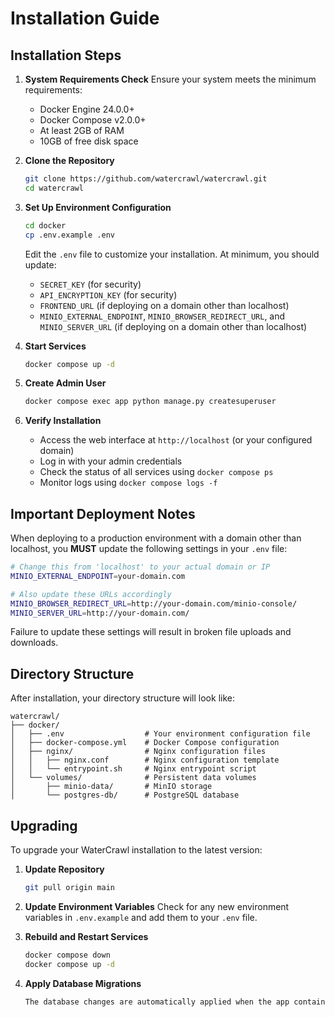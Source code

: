 # Installation Guide

## Installation Steps

1. **System Requirements Check**
   Ensure your system meets the minimum requirements:
   - Docker Engine 24.0.0+
   - Docker Compose v2.0.0+
   - At least 2GB of RAM
   - 10GB of free disk space

2. **Clone the Repository**
   ```bash
   git clone https://github.com/watercrawl/watercrawl.git
   cd watercrawl
   ```

3. **Set Up Environment Configuration**
   ```bash
   cd docker
   cp .env.example .env
   ```
   
   Edit the `.env` file to customize your installation. At minimum, you should update:
   - `SECRET_KEY` (for security)
   - `API_ENCRYPTION_KEY` (for security)
   - `FRONTEND_URL` (if deploying on a domain other than localhost)
   - `MINIO_EXTERNAL_ENDPOINT`, `MINIO_BROWSER_REDIRECT_URL`, and `MINIO_SERVER_URL` (if deploying on a domain other than localhost)

4. **Start Services**
   ```bash
   docker compose up -d
   ```

5. **Create Admin User**
   ```bash
   docker compose exec app python manage.py createsuperuser
   ```

6. **Verify Installation**
   - Access the web interface at `http://localhost` (or your configured domain)
   - Log in with your admin credentials
   - Check the status of all services using `docker compose ps`
   - Monitor logs using `docker compose logs -f`

## Important Deployment Notes

When deploying to a production environment with a domain other than localhost, you **MUST** update the following settings in your `.env` file:

```bash
# Change this from 'localhost' to your actual domain or IP
MINIO_EXTERNAL_ENDPOINT=your-domain.com

# Also update these URLs accordingly
MINIO_BROWSER_REDIRECT_URL=http://your-domain.com/minio-console/
MINIO_SERVER_URL=http://your-domain.com/
```

Failure to update these settings will result in broken file uploads and downloads.

## Directory Structure

After installation, your directory structure will look like:

```
watercrawl/
├── docker/
│   ├── .env                  # Your environment configuration file
│   ├── docker-compose.yml    # Docker Compose configuration
│   ├── nginx/                # Nginx configuration files
│   │   ├── nginx.conf        # Nginx configuration template
│   │   └── entrypoint.sh     # Nginx entrypoint script
│   └── volumes/              # Persistent data volumes
│       ├── minio-data/       # MinIO storage
│       └── postgres-db/      # PostgreSQL database
```

## Upgrading

To upgrade your WaterCrawl installation to the latest version:

1. **Update Repository**
   ```bash
   git pull origin main
   ```

2. **Update Environment Variables**
   Check for any new environment variables in `.env.example` and add them to your `.env` file.

3. **Rebuild and Restart Services**
   ```bash
   docker compose down
   docker compose up -d
   ```

4. **Apply Database Migrations**
   ```bash
   The database changes are automatically applied when the app container is started.
   ```
